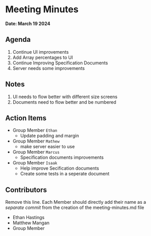 # Meeting Minutes
**Date: March 19 2024**

## Agenda
1. Continue UI improvements
2. Add Array percentages to UI
3. Continue Improving Specification Documents
4. Server needs some improvements

## Notes
1. UI needs to flow better with different size screens
2. Documents need to flow better and be numbered

## Action Items
* Group Member `Ethan`
    * Update padding and margin
* Group Member `Mathew`
    * make server easier to use
* Group Member `Marcus`
  * Specification documents improvements
* Group Member `Isaak`
    * Help improve Secification documents
    * Create some tests in a seperate document

## Contributors
Remove this line. Each Member should directly add their name as a _separate commit_ from the creation of the meeting-minutes.md file
* Ethan Hastings
* Matthew Mangan
* Group Member

